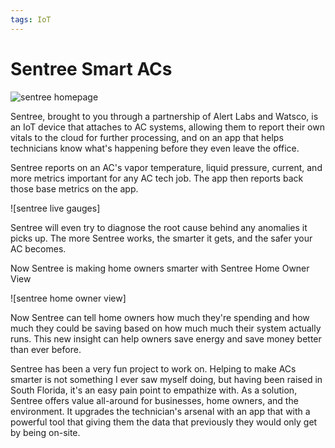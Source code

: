 ```yaml
---
tags: IoT
---
```


# Sentree Smart ACs

![sentree homepage](/imgs/sentree-homepage.jpg)

Sentree, brought to you through a partnership of Alert Labs and Watsco, is an IoT device that attaches to AC systems, allowing them to report their own vitals to the cloud for further processing, and on an app that helps technicians know what's happening before they even leave the office.

Sentree reports on an AC's vapor temperature, liquid pressure, current, and more metrics important for any AC tech job. The app then reports back those base metrics on the app.

![sentree live gauges]

Sentree will even try to diagnose the root cause behind any anomalies it picks up. The more Sentree works, the smarter it gets, and the safer your AC becomes.

Now Sentree is making home owners smarter with Sentree Home Owner View

![sentree home owner view]

Now Sentree can tell home owners how much they're spending and how much they could be saving based on how much much their system actually runs. This new insight can help owners save energy and save money better than ever before.

Sentree has been a very fun project to work on. Helping to make ACs smarter is not something I ever saw myself doing, but having been raised in South Florida, it's an easy pain point to empathize with. As a solution, Sentree offers value all-around for businesses, home owners, and the environment. It upgrades the technician's arsenal with an app that with a powerful tool that giving them the data that previously they would only get by being on-site.
